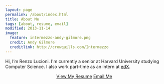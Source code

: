 ```yaml
---
layout: page
permalink: /about/index.html
title: About Me
tags: [about, resume, email]
modified: 2013-11-14
image:
  feature: intermezzo-andy-gilmore.png
  credit: Andy Gilmore
  creditlink: http://crowquills.com/Intermezzo
---
```


Hi, I’m Renzo Lucioni. I'm currently a senior at Harvard University studying Computer Science. I also work part-time as an intern at [edX](https://www.edx.org/).

<div align="center">
    <a markdown="0" href="https://www.dropbox.com/s/oiv451hh39r86u6/renzo-lucioni-resume.pdf" class="btn">View My Resume</a>
    <a markdown="0" href="mailto:renzo@renzolucioni.com" class="btn">Email Me</a>
</div>
